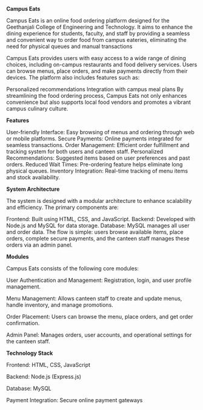 **Campus Eats**

Campus Eats is an online food ordering platform designed for the Geethanjali College of Engineering and Technology. It aims to enhance the dining experience for students, faculty, and staff by providing a seamless and convenient way to order food from campus eateries, eliminating the need for physical queues and manual transactions

Campus Eats provides users with easy access to a wide range of dining choices, including on-campus restaurants and food delivery services. Users can browse menus, place orders, and make payments directly from their devices. The platform also includes features such as:

Personalized recommendations
Integration with campus meal plans
By streamlining the food ordering process, Campus Eats not only enhances convenience but also supports local food vendors and promotes a vibrant campus culinary culture.

**Features**

User-friendly Interface: Easy browsing of menus and ordering through web or mobile platforms.
Secure Payments: Online payments integrated for seamless transactions.
Order Management: Efficient order fulfillment and tracking system for both users and canteen staff.
Personalized Recommendations: Suggested items based on user preferences and past orders.
Reduced Wait Times: Pre-ordering feature helps eliminate long physical queues.
Inventory Integration: Real-time tracking of menu items and stock availability.

**System Architecture**

The system is designed with a modular architecture to enhance scalability and efficiency. The primary components are:

Frontend: Built using HTML, CSS, and JavaScript.
Backend: Developed with Node.js and MySQL for data storage.
Database: MySQL manages all user and order data.
The flow is simple: users browse available items, place orders, complete secure payments, and the canteen staff manages these orders via an admin panel.

**Modules**

Campus Eats consists of the following core modules:

User Authentication and Management:
Registration, login, and user profile management.

Menu Management:
Allows canteen staff to create and update menus, handle inventory, and manage promotions.

Order Placement:
Users can browse the menu, place orders, and get order confirmation.

Admin Panel:
Manages orders, user accounts, and operational settings for the canteen staff.

**Technology Stack**

Frontend: HTML, CSS, JavaScript

Backend: Node.js (Express.js)

Database: MySQL

Payment Integration: Secure online payment gateways
